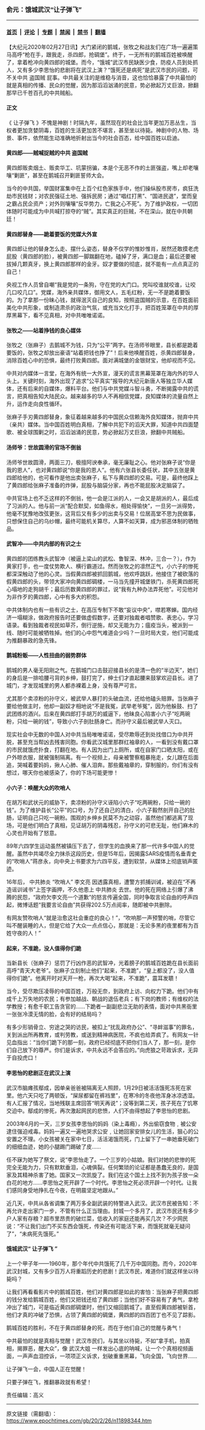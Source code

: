 ### 俞元：饿城武汉“让子弹飞”

---

#### [首页](../../../..?n11898344) &nbsp;|&nbsp; [评论](../../../../../epoch-comment?n11898344) &nbsp;|&nbsp; [专题](../../../../../epoch-special?n11898344) &nbsp;|&nbsp; [禁闻](../../../../../epoch-news?n11898344) &nbsp;|&nbsp; [禁书](../../../../../books?n11898344) &nbsp;|&nbsp; [翻墙](https://github.com/gfw-breaker/nogfw/blob/master/README.md?n11898344)


<div class="post_content" id="artbody" itemprop="articleBody">
 <!-- article content begin -->
 <p>
  【大纪元2020年02月27日讯】大门紧闭的鹅城，张牧之和战友们在广场一遍遍策马高呼“枪在手，跟我走，杀四郎，抢碉堡”。终于，一无所有的鹅城百姓被唤醒了，拿着枪冲向黄四郎的城堡。而今，“饿城”武汉市民缺医少食，防疫人员到处抓人，又有多少李思怡的悲剧将在武汉上演？“饿死还是病死”是武汉市民的问题，可不关中共
  <ok href="https://www.epochtimes.com/gb/tag/%E7%9B%97%E5%9B%BD%E8%B4%BC.html">
   盗国贼
  </ok>
  屁事。中共最关注的是维稳与消音，这也恰恰暴露了中共最怕的就是真相的传播、民众的觉醒，因为那滔滔汹涌的民意，势必掀起万丈巨浪，掀翻那早已千苍百孔的中共贼船。
 </p>
 <h4>
  正文
 </h4>
 <p>
  《
  <ok href="https://www.epochtimes.com/gb/tag/%E8%AE%A9%E5%AD%90%E5%BC%B9%E9%A3%9E.html">
   让子弹飞
  </ok>
  》不愧是神剧！时隔九年，虽然现在的社会比当年更加万恶丛生，当权者更加贪婪阴毒，百姓的生活更加苦不堪言，甚至坐以待毙。神剧中的人物、场景、事件，依然能生动准确地折射出当今的社会百态，给中国百姓以启迪。
 </p>
 <h4>
  黄四郎——贼喊捉贼的中共
  <ok href="https://www.epochtimes.com/gb/tag/%E7%9B%97%E5%9B%BD%E8%B4%BC.html">
   盗国贼
  </ok>
 </h4>
 <p>
  黄四郎贩卖烟土、贩卖华工、坑蒙拐骗，本是个无恶不作的土匪强盗，嘴上却老嚷嚷“剿匪”，甚至在鹅城召开剿匪誓师大会。
 </p>
 <p>
  当今的中共国，举国财富集中在上百个红色家族手中，他们操纵股市房市，疯狂洗劫市民钱财；对农民强征土地、强拆民房；通过“唱红打黑”、“国进民退”，堂而皇之霸占民企资产；对外则嚷嚷“反华势力，亡我之心不死”。为了维护政权，一切团体随时可能成为中共喊打掠夺的“贼”。其实真正的巨贼，不在深山，就在中共朝廷！
 </p>
 <h4>
  黄四郎替身——跪着要饭的党媒大外宣
 </h4>
 <p>
  黄四郎让他的替身怎么走、摆什么姿态，替身不仅学的惟妙惟肖，居然还敢摸老虎屁股（黄四郎的脸），被黄四郎一脚踹翻在地，磕掉了牙，满口是血；最后还要被拔掉几颗真牙，换上黄四郎那样的金牙。奴才要做的彻底，就不能有一点点真正的自己！
 </p>
 <p>
  央视工作人员曾自嘲“我是党的一条狗，守在党的大门口。党叫咬谁就咬谁，让咬几口咬几口”。党媒，海外亲共媒体，御用文人，五毛红粉，无一不是跪着要饭的。为了拿那一份昧心钱，就得泯灭自己的良知，按照盗国贼的示意，在百姓面前美化中共形象，或制造肃杀的政治气氛，或充当文化打手，把百姓笼罩在中共的厚厚黑幕下，看不见真相，对中共唯唯诺诺。
 </p>
 <h4>
  张牧之——站着挣钱的良心媒体
 </h4>
 <p>
  张牧之（张麻子）去鹅城不为钱，只为“公平”两字。在汤师爷眼里，县长都是跪着要饭的，张牧之却放出豪语“站着把钱也挣了”！后来他唤醒百姓，杀黄四郎替身，消除百姓心中的恐惧，最终打败黄四郎。面对满城堡的金银财宝，他却视而不见。
 </p>
 <p>
  中共对内媒体一言堂，在海外有统一大外宣，漫天的谎言黑幕笼罩在海内外的华人头上。关键时刻，海外出现了追求“公平真实”报导的大纪元新唐人等独立华人媒体，还有后来的自媒体，爆料平台。他们与中共党媒斗智斗勇，不断揭露中共的谎言，把真相告知大陆民众。越来越多的华人不再相信党媒，良知媒体的流量自然上升，运作走向良性循环。
 </p>
 <p>
  张麻子手刃黄四郎替身，象征着越来越多的中国民众信赖海外良知媒体，抛弃中共（亲共）媒体。当中国百姓明白真相，了解中共犯下的滔天大罪，知道中共四面楚歌、被全球围剿之时，滔滔汹涌的民意，势必掀起万丈巨浪，掀翻中共贼船。
 </p>
 <h4>
  汤师爷：世故圆滑的官场不倒翁
 </h4>
 <p>
  汤师爷世故圆滑，两面三刀，极擅阿谀奉承，毫无廉耻之心。他对张麻子说“你是我的恩人”，也对黄四郎说“你是我的恩人”。他有六张县长委任状，其中五张是黄四郎给他的，也可看作是他出卖张麻子，私下与黄四郎的交易。可是，最终他踩上了黄四郎给张麻子准备的炸弹，屁股与脑袋分家，再也不能屁股决定脑袋了。
 </p>
 <p>
  中共官场上也不乏这样的不倒翁，他一会是江派的人，一会又是胡派的人，最后成了习派的人。他与前一派“配合默契，如鱼得水，相处得愉快”，一旦另一派得势，他毫不犹豫地改弦更张，这背后又有多少的出卖与交易！位居高堂不思为民做事，只想保住自己的乌纱帽，最终可能机关算尽，人算不如天算，成为邪恶体制的牺牲品。
 </p>
 <h4>
  武智冲——中共内部的有识之士
 </h4>
 <p>
  黄四郎的团练教头武智冲（被逼上梁山的武松、鲁智深、林冲，三合一？），作为黄家打手，也一度仗势欺人、横行霸道过。然而张牧之的凛然正气，小六子的惨死都深深触动了他的心灵。当假黄四郎被抓回鹅城，他欢呼跳跃，他接住了被砍落的假黄四郎的头，带领大家冲向黄四郎碉楼，一马当先撞开城堡铁门，杀死黄四郎死心塌地的走狗胡千；最后历数黄四郎的罪过，说“我有九种办法弄死他”。可见他对为非作歹的黄四郎，心中有多大的积怨。
 </p>
 <p>
  中共体制内也有一些有识之士，在高压专制下不敢“妄议中央”，噤若寒蝉。国内经济一塌糊涂，做政府报告时还要做虚假数字，还要对独裁者唱赞歌、表忠心，学习语录。看到独裁者视民如草芥，倒行逆施，却又无能为力；瘟疫当头，被派到一线、随时可能被牺牲掉。他们的心中怨气难道会少吗？一旦时局大变，他们可能成为推翻暴政的急先锋。
 </p>
 <h4>
  鹅城粉贩——人性扭曲的弱势群体
 </h4>
 <p>
  鹅城的男人毫无阳刚之气。在鹅城门口击鼓迎接县长的是清一色的“半边天”，她们的身后是一排哈腰弓背的乡绅，鼓打完了，绅士们才直起腰来鼓掌欢迎县长。进了城门，才发现城里的男人都赤裸着上身，没有尊严可言。
 </p>
 <p>
  尤其那个卖凉粉的孙守义，被武举人暴打的头破血流，还给他磕头赔罪。当张麻子要给他做主时，他却一副奴才相地说“不是我冤，武举老爷冤”，因为他躲鼓、扫了武团练的酒兴。后来在黄四郎打手胡万的威逼下，他昧良心陷害小六子“吃两碗粉，只给一碗的钱”，导致小六子剖肚肠身亡。而孙守义最后被武举人灭口。
 </p>
 <p>
  现实社会中无数的中国人对中共当局唯唯诺诺，受尽欺辱还到处找借口为中共开脱，甚至充当帮凶去残害同胞。你看武汉城里那群红袖章的人，一看到没有戴口罩的市民就饿虎扑食，打翻在地。有人因为出门上厕所，或在自家门口晒太阳，或在户外晾衣服，就被强制隔离。有一个视频上，母亲被警察粗暴拖走，女儿跟在后面追，哭喊着要妈妈，揪人心肺、催人泪奔。那些戴袖章的，穿制服的，你们有没有想过，哪天你也被感染了，你的下场可能更惨！
 </p>
 <h4>
  小六子：唤醒大众的吹哨人
 </h4>
 <p>
  在胡万和武状元的威胁下，卖凉粉的孙守义诬陷小六子“吃两碗粉，只给一碗的钱”。为了维护县长“公平”的口号，为了还自己的清白，小六子毅然剖开自己的肚肠，证明自己只吃一碗粉。围观的乡绅乡民莫不为之动容，虽然他们都逃离了现场，可是他们明白了真相，见证胡万的阴毒残忍，孙守义的可悲无耻，他们麻木的心灵也开始有了怒意。
 </p>
 <p>
  89年六四学生运动虽然被镇压下去了，但学生的血换来了那一代许多中国人的觉醒。虽然中共竭尽全力抹杀这段历史，但是15年后，因揭露SARS疫情而名垂青史的“吹哨人”蒋彦永，向中央上书要求为六四平反，遭到软禁，从媒体上彻底销声匿迹。
 </p>
 <p>
  16年后，
  <ok href="https://www.epochtimes.com/gb/tag/%E4%B8%AD%E5%85%B1%E8%82%BA%E7%82%8E.html">
   中共肺炎
  </ok>
  “吹哨人”
  <ok href="https://www.epochtimes.com/gb/tag/%E6%9D%8E%E6%96%87%E4%BA%AE.html">
   李文亮
  </ok>
  因透露真相，遭警方抓捕训诫，被迫在“不再造谣训诫书”上签字画押，不久他患上
  <ok href="https://www.epochtimes.com/gb/tag/%E4%B8%AD%E5%85%B1%E8%82%BA%E7%82%8E.html">
   中共肺炎
  </ok>
  去世。他的死在网络上引爆了沸腾的民怨，“政府欠李文亮一个道歉”的怒言传遍全国，同时争取言论自由的呼声四起，微博话题“我要言论自由”共获得202.5万点阅率，随即被中共删除。
 </p>
 <p>
  有网友赞吹哨人“就是治愈这社会重症的良心！”，“吹响那一声预警的哨，尽管它叫不醒装睡的人，但是它给了大众一点点信心，那就是：无论多黑的夜里都有为百姓守夜的人！”
 </p>
 <h4>
  起来，不准跪，没人值得你们跪
 </h4>
 <p>
  当新县长（张麻子）惩罚了行凶作恶的武智冲，光着膀子的鹅城百姓跪在县长面前高呼“青天大老爷”。张麻子立刻制止他们“起来，不准跪”，“皇上都没了，没人值得你们跪”。他离开时对天开一枪，再次大喝“起来，不准跪”，震耳发聩！
 </p>
 <p>
  当今，受尽欺压凌辱的中国百姓，万般无奈，到政府上访、向权力下跪。他们中有成千上万失地的农民；有参加越战、朝战的退伍老兵；有下岗的教师；有维权的法学教授；有愈千职工告贪官的……下跪者一副副悲泣无助的表情，面对中共黑衙里一张张冷漠无情的脸，会有好的结局吗？
 </p>
 <p>
  有多少形销骨立、穷途之哭的访民，被扣上“扰乱政府办公”、“寻衅滋事”的罪名，关到派出所再教育，或判劳教，或送到精神病医院，不疯也给弄疯了。有网友一针见血指出：“当你们跪下的那一刻，政府已经彻底不把你们当人了，那一刻，是你们自己放下的尊严。你们是诉求，中共永远不会答应的。”向虎狼之苛政诉求，无异于自投虎口！
 </p>
 <h4>
  李思怡的悲剧正在武汉上演
 </h4>
 <p>
  武汉市脑瘫孩鄢成，因单亲爸爸被隔离无人照顾，1月29日被活活饿死冻死在家里。他六天只吃了两顿饭，“屎尿都留在裤裆里”，在寒冷的冬夜他浑身冰凉透湿。有人汇报了情况，当地残联主席回答“明天再说”；没等到第二天，孩子死在了饥寒交迫中。鄢成的惨死，再次激起网民的悲愤，人们不由得想起了李思怡的悲剧。
 </p>
 <p>
  2003年6月的一天，三岁女孩李思怡的妈妈（染上毒瘾），外出偷窃食物﹐被公安逮住强迫戒毒。妈妈一遍又一遍地哭求公安﹐让她回家安排女儿的生活，狠心的公安置之不理。小女孩被关在家中七日，活活渴饿而死，门上留下了一串她垂死破门的细细血迹，她的小腿踢门踢破了皮……
 </p>
 <p>
  任不寐为她写了祭文，说“李思怡走了。一个三岁的小姑娘。我们对她的悲惨的死完全无能为力，只有默默垂泪，心魂俱裂。任何繁琐的论证都是愚蠢无良的，是国家及其精神杀害了她。国家又一次凯旋了。我们在这个国土上找不到为孩子放一朵白花的地方……李思怡之死开辟了一个时代。李思怡之死必须开辟一个时代。让我们感同身受地挣扎在今夜，在明晨坚定地跟从。”
 </p>
 <p>
  近几天，中共从各省调集了两万多全副武装的特警进入武汉。武汉市民被告知：不再允许走出家门一步，不管有什么正当理由。封城一个多月了，武汉市民还有多少户人家有存粮？超市里昂贵的破烂菜，低收入的家庭还能再买几次？不少网民说：“不让我们出门不买东西会饿死，传染还有可能活下来，而饿死就毫无疑问了”，“未病死先饿死。”
 </p>
 <h4>
  饿城武汉“
  <ok href="https://www.epochtimes.com/gb/tag/%E8%AE%A9%E5%AD%90%E5%BC%B9%E9%A3%9E.html">
   让子弹飞
  </ok>
  ”
 </h4>
 <p>
  上一个甲子年——1960年，那个年代中共饿死了几千万中国同胞。而今，2020年武汉封城，又有多少百万人将重蹈历史的悲剧！武汉市民，难道你们就这样坐以待毙吗？
 </p>
 <p>
  让我们再看看影片中的鹅城百姓，他们对黄四郎是如此的害怕：当张麻子把黄四郎的钱分发给鹅城百姓，他们又把钱还给了黄四郎；当他们好不容易有了勇气，拿枪冲出了城门，可是临近黄四郎碉堡时，他们又缩回鹅城了。直至假黄四郎被斩首，他们才真的冲破了恐惧，占领了黄四郎的碉堡，黄四郎的四百团丁也不见了踪影。
 </p>
 <p>
  鹅城百姓的胜利，不在于黄四郎替身的死，而在于他们自己的觉醒与勇气！
 </p>
 <p>
  中共最怕的就是真相与觉醒！武汉市民们，与其坐以待毙，不如“拿手机，拍真相，揭罪恶，醒大众”，像
  <ok href="https://www.epochtimes.com/gb/tag/%E6%AD%A6%E6%B1%89%E5%A4%A7%E5%A7%90.html">
   武汉大姐
  </ok>
  一样发出心底的呐喊，让一个个真相视频画面，一声声血泪控诉，一项项正义诉求，划破重重黑幕，飞向全国，飞向世界……
 </p>
 <p>
  让子弹飞一会，中国人正在觉醒！
 </p>
 <p>
  只要子弹在飞，推翻暴政就有希望！
 </p>
 <p>
  责任编辑：高义
 </p>
 <!-- article content end -->
 <div id="below_article_ad">
 </div>
</div>


---

原文链接（需翻墙）：https://www.epochtimes.com/gb/20/2/26/n11898344.htm